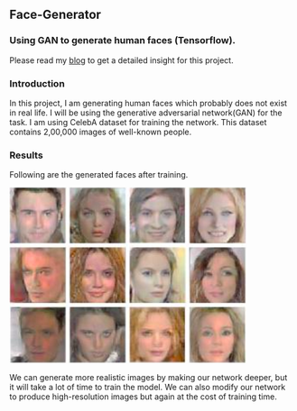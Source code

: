 ## Face-Generator

### Using GAN to generate human faces (Tensorflow).

Please read my [blog](https://medium.com/@shivajbd/generating-human-faces-using-adversarial-network-960863bc1deb) to get a detailed insight for this project.

### Introduction

In this project, I am generating human faces which probably does not exist in real life. I will be using the generative adversarial network(GAN) for the task. I am using CelebA dataset for training the network. This dataset contains 2,00,000 images of well-known people.

### Results

Following are the generated faces after training.

<img src=result/img.png>

We can generate more realistic images by making our network deeper, but it will take a lot of time to train the model. We can also modify our network to produce high-resolution images but again at the cost of training time.
